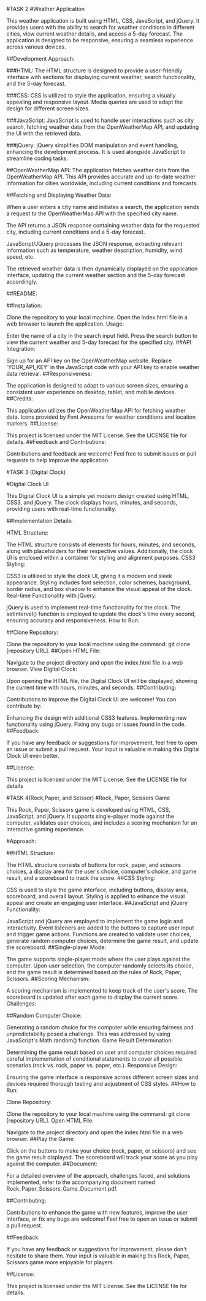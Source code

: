 #TASK 2 
#Weather Application

This weather application is built using HTML, CSS, JavaScript, and jQuery. It provides users with the ability to search for weather conditions in different cities, view current weather details, and access a 5-day forecast. The application is designed to be responsive, ensuring a seamless experience across various devices.

##Development Approach:

###HTML: 
The HTML structure is designed to provide a user-friendly interface with sections for displaying current weather, search functionality, and the 5-day forecast.

###CSS:
CSS is utilized to style the application, ensuring a visually appealing and responsive layout. Media queries are used to adapt the design for different screen sizes.

###JavaScript:
JavaScript is used to handle user interactions such as city search, fetching weather data from the OpenWeatherMap API, and updating the UI with the retrieved data.

###jQuery:
jQuery simplifies DOM manipulation and event handling, enhancing the development process. It is used alongside JavaScript to streamline coding tasks.

##OpenWeatherMap API:
The application fetches weather data from the OpenWeatherMap API. This API provides accurate and up-to-date weather information for cities worldwide, including current conditions and forecasts.

##Fetching and Displaying Weather Data:

When a user enters a city name and initiates a search, the application sends a request to the OpenWeatherMap API with the specified city name.

The API returns a JSON response containing weather data for the requested city, including current conditions and a 5-day forecast.

JavaScript/JQuery processes the JSON response, extracting relevant information such as temperature, weather description, humidity, wind speed, etc.

The retrieved weather data is then dynamically displayed on the application interface, updating the current weather section and the 5-day forecast accordingly.

##README:

##Installation:

Clone the repository to your local machine.
Open the index.html file in a web browser to launch the application.
Usage:

Enter the name of a city in the search input field.
Press the search button to view the current weather and 5-day forecast for the specified city.
##API Integration:

Sign up for an API key on the OpenWeatherMap website.
Replace 'YOUR_API_KEY' in the JavaScript code with your API key to enable weather data retrieval.
##Responsiveness:

The application is designed to adapt to various screen sizes, ensuring a consistent user experience on desktop, tablet, and mobile devices.
##Credits:

This application utilizes the OpenWeatherMap API for fetching weather data.
Icons provided by Font Awesome for weather conditions and location markers.
##License:

This project is licensed under the MIT License. See the LICENSE file for details.
##Feedback and Contributions:

Contributions and feedback are welcome! Feel free to submit issues or pull requests to help improve the application.

#TASK 3 (Digital Clock)

#Digital Clock UI

This Digital Clock UI is a simple yet modern design created using HTML, CSS3, and jQuery. The clock displays hours, minutes, and seconds, providing users with real-time functionality.

##Implementation Details:

HTML Structure:

The HTML structure consists of elements for hours, minutes, and seconds, along with placeholders for their respective values.
Additionally, the clock UI is enclosed within a container for styling and alignment purposes.
CSS3 Styling:

CSS3 is utilized to style the clock UI, giving it a modern and sleek appearance.
Styling includes font selection, color schemes, background, border radius, and box shadow to enhance the visual appeal of the clock.
Real-time Functionality with jQuery:

jQuery is used to implement real-time functionality for the clock.
The setInterval() function is employed to update the clock's time every second, ensuring accuracy and responsiveness.
How to Run:

##Clone Repository:

Clone the repository to your local machine using the command: git clone [repository URL].
##Open HTML File:

Navigate to the project directory and open the index.html file in a web browser.
View Digital Clock:

Upon opening the HTML file, the Digital Clock UI will be displayed, showing the current time with hours, minutes, and seconds.
##Contributing:

Contributions to improve the Digital Clock UI are welcome! You can contribute by:

Enhancing the design with additional CSS3 features.
Implementing new functionality using jQuery.
Fixing any bugs or issues found in the code.
##Feedback:

If you have any feedback or suggestions for improvement, feel free to open an issue or submit a pull request. Your input is valuable in making this Digital Clock UI even better.

##License:

This project is licensed under the MIT License. See the LICENSE file for details

#TASK 4(Rock,Paper, and Scissor)
#Rock, Paper, Scissors Game

This Rock, Paper, Scissors game is developed using HTML, CSS, JavaScript, and jQuery. It supports single-player mode against the computer, validates user choices, and includes a scoring mechanism for an interactive gaming experience.

#Approach:

##HTML Structure:

The HTML structure consists of buttons for rock, paper, and scissors choices, a display area for the user's choice, computer's choice, and game result, and a scoreboard to track the score.
##CSS Styling:

CSS is used to style the game interface, including buttons, display area, scoreboard, and overall layout.
Styling is applied to enhance the visual appeal and create an engaging user interface.
##JavaScript and jQuery Functionality:

JavaScript and jQuery are employed to implement the game logic and interactivity.
Event listeners are added to the buttons to capture user input and trigger game actions.
Functions are created to validate user choices, generate random computer choices, determine the game result, and update the scoreboard.
##Single-player Mode:

The game supports single-player mode where the user plays against the computer.
Upon user selection, the computer randomly selects its choice, and the game result is determined based on the rules of Rock, Paper, Scissors.
##Scoring Mechanism:

A scoring mechanism is implemented to keep track of the user's score.
The scoreboard is updated after each game to display the current score.
Challenges:

##Random Computer Choice:

Generating a random choice for the computer while ensuring fairness and unpredictability posed a challenge. This was addressed by using JavaScript's Math.random() function.
Game Result Determination:

Determining the game result based on user and computer choices required careful implementation of conditional statements to cover all possible scenarios (rock vs. rock, paper vs. paper, etc.).
Responsive Design:

Ensuring the game interface is responsive across different screen sizes and devices required thorough testing and adjustment of CSS styles.
##How to Run:

Clone Repository:

Clone the repository to your local machine using the command: git clone [repository URL].
Open HTML File:

Navigate to the project directory and open the index.html file in a web browser.
##Play the Game:

Click on the buttons to make your choice (rock, paper, or scissors) and see the game result displayed.
The scoreboard will track your score as you play against the computer.
##Document:

For a detailed overview of the approach, challenges faced, and solutions implemented, refer to the accompanying document named Rock_Paper_Scissors_Game_Document.pdf.

##Contributing:

Contributions to enhance the game with new features, improve the user interface, or fix any bugs are welcome! Feel free to open an issue or submit a pull request.

##Feedback:

If you have any feedback or suggestions for improvement, please don't hesitate to share them. Your input is valuable in making this Rock, Paper, Scissors game more enjoyable for players.

##License:

This project is licensed under the MIT License. See the LICENSE file for details.
